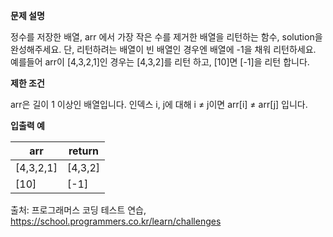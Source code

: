 **문제 설명**

정수를 저장한 배열, arr 에서 가장 작은 수를 제거한 배열을 리턴하는 함수, solution을 완성해주세요. 
단, 리턴하려는 배열이 빈 배열인 경우엔 배열에 -1을 채워 리턴하세요. 
예를들어 arr이 [4,3,2,1]인 경우는 [4,3,2]를 리턴 하고, [10]면 [-1]을 리턴 합니다.

**제한 조건**

arr은 길이 1 이상인 배열입니다.
인덱스 i, j에 대해 i ≠ j이면 arr[i] ≠ arr[j] 입니다.

**입출력 예**

| arr |	return  |
| ----- | ----- |
| [4,3,2,1] |	[4,3,2] |
| [10]  |	[-1]  |

출처: 프로그래머스 코딩 테스트 연습, https://school.programmers.co.kr/learn/challenges
